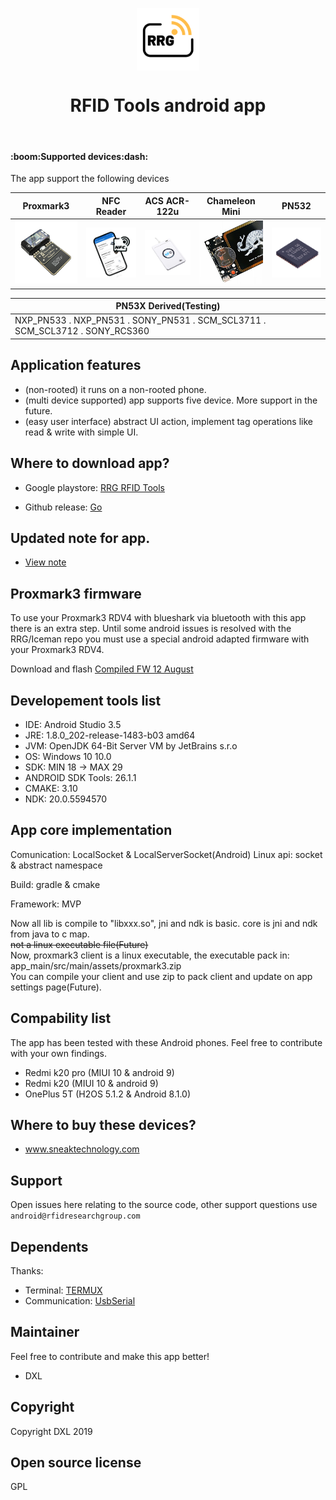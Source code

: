 <!-- def -->
[img_pm3]: /githubsrc/rdv4x173.png
[img_nfc]: /githubsrc/phone_nfcx173.png
[img_122]: /githubsrc/acr122ux173.png
[img_cml]: /githubsrc/chameleonx173.png
[img_532]: /githubsrc/PN532x173.png
[link_download_google]: https://play.google.com/store/apps/details?id=com.rfidresearchgroup.rfidtools&hl=en_US
[link_download_github]: https://github.com/RfidResearchGroup/RFIDtools/releases
[link_updated_note]: https://github.com/xianglin1998/RFIDtools/blob/master/update_note.txt

<p align="center" background="#000000">
    <img align="center" src="/githubsrc/rfidx100.png" alt="RFID Tools" width="100" height="100">
</p>

<h1 align="center">RFID Tools android app</h1>

<br/>

<h4>:boom:Supported devices:dash:</h4>

The app support the following devices

|Proxmark3   |NFC Reader  |ACS ACR-122u  |Chameleon Mini  |PN532       |  
|----------- |----------- |------------- |--------------- |----------- |
| ![img_pm3] | ![img_nfc] |  ![img_122]  |   ![img_cml]   | ![img_532] |

|                                           PN53X Derived(Testing)                                      |
|-------------------------------------------------------------------------------------------------------|
| NXP_PN533    .   NXP_PN531    .   SONY_PN531    .   SCM_SCL3711    .   SCM_SCL3712    .   SONY_RCS360 |

## Application features

- (non-rooted) it runs on a non-rooted phone.
- (multi device supported) app supports five device. More support in the future.
- (easy user interface) abstract UI action, implement tag operations like read & write with simple UI.

## Where to download app?

- Google playstore: [RRG RFID Tools][link_download_google]

- Github release: [Go][link_download_github]


## Updated note for app.

- [View note][link_updated_note]

## Proxmark3 firmware

To use your Proxmark3 RDV4 with blueshark via bluetooth with this app there is an extra step.
Until some android issues is resolved with the RRG/Iceman repo you must use a special android adapted firmware with your Proxmark3 RDV4.  

Download and flash [Compiled FW 12 August](https://www.dropbox.com/s/416lsrqpr2lfeis/%5BCompiled%5DPM3-RRG-20190812.rar?dl=0)

## Developement tools list

- IDE: Android Studio 3.5
- JRE: 1.8.0_202-release-1483-b03 amd64
- JVM: OpenJDK 64-Bit Server VM by JetBrains s.r.o
- OS: Windows 10 10.0
- SDK: MIN 18 -> MAX 29
- ANDROID SDK Tools: 26.1.1
- CMAKE: 3.10
- NDK: 20.0.5594570

## App core implementation

Comunication: LocalSocket & LocalServerSocket(Android)
    Linux api: socket & abstract namespace
    
Build: gradle & cmake

Framework: MVP

Now all lib is compile to "libxxx.so",  jni and ndk is basic. core is jni and ndk from java to c map.  
~~not a linux executable file(Future)~~  
Now, proxmark3 client is a linux executable, the executable pack in: app_main/src/main/assets/proxmark3.zip  
You can compile your client and use zip to pack client and update on app settings page(Future).  

## Compability list

The app has been tested with these Android phones.  Feel free to contribute with your own findings.

- Redmi k20 pro (MIUI 10 & android 9)
- Redmi k20 (MIUI 10 & android 9)
- OnePlus 5T (H2OS 5.1.2 & Android 8.1.0)


## Where to buy these devices?

- www.sneaktechnology.com

## Support

Open issues here relating to the source code,  other support questions use `android@rfidresearchgroup.com`

## Dependents

Thanks:

- Terminal: [TERMUX](https://github.com/termux)
- Communication: [UsbSerial](https://github.com/felHR85/UsbSerial) 

## Maintainer
Feel free to contribute and make this app better!

- DXL

## Copyright
Copyright DXL 2019

## Open source license
GPL

